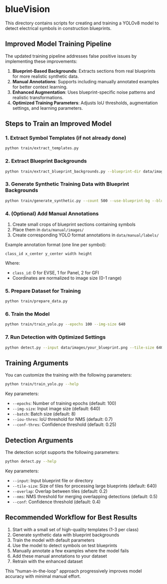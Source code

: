 # blueVision

This directory contains scripts for creating and training a YOLOv8 model to detect electrical symbols in construction blueprints.

## Improved Model Training Pipeline

The updated training pipeline addresses false positive issues by implementing these improvements:

1. **Blueprint-Based Backgrounds**: Extracts sections from real blueprints for more realistic synthetic data.
2. **Manual Annotations**: Supports including manually annotated examples for better context learning.
3. **Enhanced Augmentation**: Uses blueprint-specific noise patterns and realistic transformations.
4. **Optimized Training Parameters**: Adjusts IoU thresholds, augmentation settings, and learning parameters.

## Steps to Train an Improved Model

### 1. Extract Symbol Templates (if not already done)
```bash
python train/extract_templates.py
```

### 2. Extract Blueprint Backgrounds
```bash
python train/extract_blueprint_backgrounds.py --blueprint-dir data/images --num-patches 200
```

### 3. Generate Synthetic Training Data with Blueprint Backgrounds
```bash
python train/generate_synthetic.py --count 500 --use-blueprint-bg --blueprint-bg-ratio 0.7
```

### 4. (Optional) Add Manual Annotations
1. Create small crops of blueprint sections containing symbols
2. Place them in `data/manual/images/`
3. Create corresponding YOLO format annotations in `data/manual/labels/`

Example annotation format (one line per symbol):
```
class_id x_center y_center width height
```
Where:
- `class_id`: 0 for EVSE, 1 for Panel, 2 for GFI
- Coordinates are normalized to image size (0-1 range)

### 5. Prepare Dataset for Training
```bash
python train/prepare_data.py
```

### 6. Train the Model
```bash
python train/train_yolo.py --epochs 100 --img-size 640
```

### 7. Run Detection with Optimized Settings
```bash
python detect.py --input data/images/your_blueprint.png --tile-size 640 --overlap 0.3 --nms 0.45
```

## Training Arguments

You can customize the training with the following parameters:

```bash
python train/train_yolo.py --help
```

Key parameters:
- `--epochs`: Number of training epochs (default: 100)
- `--img-size`: Input image size (default: 640)
- `--batch`: Batch size (default: 8)
- `--iou-thres`: IoU threshold for NMS (default: 0.7)
- `--conf-thres`: Confidence threshold (default: 0.25)

## Detection Arguments

The detection script supports the following parameters:

```bash
python detect.py --help
```

Key parameters:
- `--input`: Input blueprint file or directory
- `--tile-size`: Size of tiles for processing large blueprints (default: 640)
- `--overlap`: Overlap between tiles (default: 0.2)
- `--nms`: NMS threshold for merging overlapping detections (default: 0.5)
- `--conf`: Confidence threshold (default: 0.4)

## Recommended Workflow for Best Results

1. Start with a small set of high-quality templates (1-3 per class)
2. Generate synthetic data with blueprint backgrounds
3. Train the model with default parameters
4. Use the model to detect symbols on test blueprints
5. Manually annotate a few examples where the model fails
6. Add these manual annotations to your dataset
7. Retrain with the enhanced dataset

This "human-in-the-loop" approach progressively improves model accuracy with minimal manual effort.
